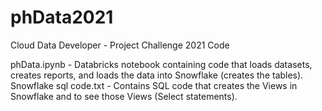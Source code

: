 # phData2021
Cloud Data Developer - Project Challenge 2021 Code

phData.ipynb - Databricks notebook containing code that loads datasets, creates reports, and loads the data into Snowflake (creates the tables).
Snowflake sql code.txt - Contains SQL code that creates the Views in Snowflake and to see those Views (Select statements).



